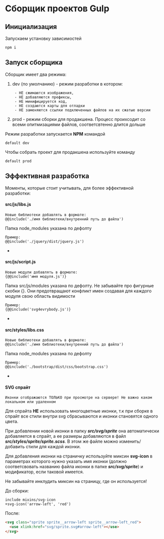 # Сборщик проектов Gulp

## Инициализация

Запускаем установку зависимостей

    npm i
    
## Запуск сборщика

Сборщик имеет два режима:

1. dev (по умолчанию) - режим разработки в котором:

        - НЕ сжимаются изображения,
        - НЕ добавляются префиксы,
        - НЕ минифицируется код,
        - НЕ создаются карты для отладки
        - НЕ заменяются ссылки подключенных файлов на их сжатые версии
    
2. prod - режим сборки для продакшена. Процесс проихсодит со всеми опитмизациями файлов, соответсвтенно длится дольше

Режим разработки запускается **NPM** командой

    default dev
    
Чтобы собрать проект для продакшена используйте команду 

    default prod
    
## Эффективная разработка

Моменты, которые стоит учитывать, для более эффективной разработки:

#### src/js/libs.js
    
    Новые библиотеки добавлять в формате:
    @@include('./имя библиотеки/внутренний путь до файла')
    
Папка node_modules указана по дефолту

    Пример:
    @@include('./jquery/dist/jquery.js')
    
-
    
#### src/js/script.js
    
    Новые модули добавлять в формате:
    {@@include('имя модуля.js')}
    
Папка src/js/modules указана по дефолту. Не забывайте про фигурные скобки {}. Они предотвращают конфликт имен создавая для каждого модуля свою область видимости
    
    Пример:
    {@@include('svg4evrybody.js')}
    
-

#### src/styles/libs.css
    
    Новые библиотеки добавлять в формате:
    @@include('./имя библиотеки/внутренний путь до файла')
    
Папка node_modules указана по дефолту
    
    Пример:
    @@include('./bootstrap/dist/css/bootstrap.css')
    
-

#### SVG спрайт
`Иконки отображаются ТОЛЬКО при просмотре на сервере! Не важно каком локальном или удаленном`

Для спрайта **НЕ** использовать многоцветные иконки, т.к при сборке в спрайт все стили внутри svg сбрасываются и иконки становятся одного цвета.

При добавлении новой иконки в папку ***src/svg/sprite*** она автоматически добавляется в спрайт, а ее размеры добавляются в файл ***src/styles/sprite/sprite.scss***. В этом же файле можно изменить/добавить стили для каждой иконки.

Для добавления иконки на страничку используйте миксин **svg-icon** в параметрах которого нужно указать имя иконки (должно соответсвовать названию файла иконки в папке ***src/svg/sprite***) и модификатор, если таковой имеется.

Не забывайте инклудить миксин на страницу, где он используется!

    
До сборки:
    
    include mixins/svg-icon
    +svg-icon('arrow-left', 'red')
    
После:
    
```html
<svg class="sprite sprite__arrow-left sprite__arrow-left_red">
  <use xlink:href="svg/sprite.svg#arrow-left"></use>
</svg>
```